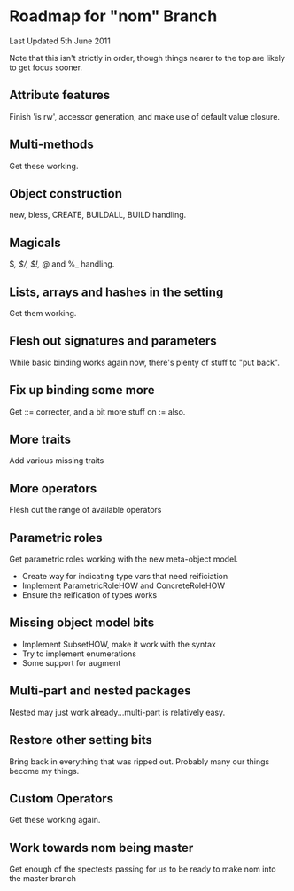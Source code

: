 # Roadmap for "nom" Branch

Last Updated 5th June 2011

Note that this isn't strictly in order, though things nearer to the top
are likely to get focus sooner.

## Attribute features
Finish 'is rw', accessor generation, and make use of default value closure.

## Multi-methods
Get these working.

## Object construction
new, bless, CREATE, BUILDALL, BUILD handling.

## Magicals
$_, $/, $!, @_ and %_ handling.

## Lists, arrays and hashes in the setting
Get them working.

## Flesh out signatures and parameters
While basic binding works again now, there's plenty of stuff to "put back".

## Fix up binding some more
Get ::= correcter, and a bit more stuff on := also.

## More traits
Add various missing traits

## More operators
Flesh out the range of available operators

## Parametric roles
Get parametric roles working with the new meta-object model.

* Create way for indicating type vars that need reificiation
* Implement ParametricRoleHOW and ConcreteRoleHOW
* Ensure the reification of types works

## Missing object model bits
* Implement SubsetHOW, make it work with the syntax
* Try to implement enumerations
* Some support for augment

## Multi-part and nested packages
Nested may just work already...multi-part is relatively easy.

## Restore other setting bits
Bring back in everything that was ripped out. Probably many our things
become my things.

## Custom Operators
Get these working again.

## Work towards nom being master
Get enough of the spectests passing for us to be ready to make nom into
the master branch
